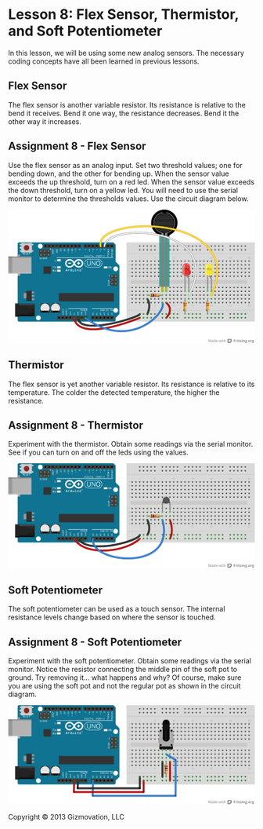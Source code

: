 # Lesson 8: Flex Sensor, Thermistor, and Soft Potentiometer

In this lesson, we will be using some new analog sensors. The necessary coding concepts have all been learned in previous lessons.

## Flex Sensor

The flex sensor is another variable resistor. Its resistance is relative to the bend it receives. Bend it one way, the resistance decreases. Bend it the other way it increases.

## Assignment 8 - Flex Sensor

Use the flex sensor as an analog input. Set two threshold values; one for bending down, and the other for bending up. When the sensor value exceeds the up threshold, turn on a red led. When the sensor value exceeds the down threshold, turn on a yellow led. You will need to use the serial monitor to determine the thresholds values. Use the circuit diagram below.

![Assignment 8 Circuit Diagram](8_flex_sensor_bb.png)

## Thermistor

The flex sensor is yet another variable resistor. Its resistance is relative to its temperature. The colder the detected temperature, the higher the resistance.

## Assignment 8 - Thermistor

Experiment with the thermistor. Obtain some readings via the serial monitor. See if you can turn on and off the leds using the values.

![Assignment 8 Circuit Diagram](8_with_thermistor_bb.png)

## Soft Potentiometer

The soft potentiometer can be used as a touch sensor. The internal resistance levels change based on where the sensor is touched.

## Assignment 8 - Soft Potentiometer

Experiment with the soft potentiometer. Obtain some readings via the serial monitor. Notice the resistor connecting the middle pin of the soft pot to ground. Try removing it... what happens and why? Of course, make sure you are using the soft pot and not the regular pot as shown in the circuit diagram.

![Assignment 8 Circuit Diagram](8_with_soft_pot_bb.png)


Copyright © 2013 Gizmovation, LLC